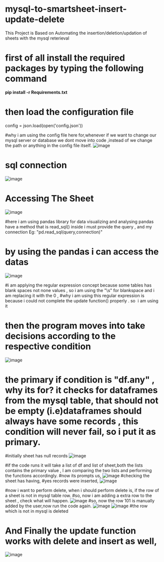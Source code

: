 # mysql-to-smartsheet-insert-update-delete
This Project is Based on Automating the insertion/deletion/updation of sheets with the mysql reterieval

# first of all install the required packages by typing the following command
**pip install -r Requirements.txt**



# then load the configuration file 
config = json.load(open('config.json'))

#why i am using the config file here for,whenever if we want to change our mysql server or database we dont move into code ,instead of we change the path or anything in the config file itself.
![image](https://github.com/sabrismd/mysql-to-smartsheet-insert-update-delete/assets/90912183/3a86820a-ca81-421f-8564-302680f46d93)


# sql connection
![image](https://github.com/sabrismd/mysql-to-smartsheet-insert-update-delete/assets/90912183/520d27a0-fde0-47b2-8b04-c9736d813cfe)

# Accessing The Sheet
![image](https://github.com/sabrismd/mysql-to-smartsheet-insert-update-delete/assets/90912183/3dbeb418-166e-4b16-8ab9-b8f7c6a5e93a)


#here i am using pandas library for data visualizing and analysing pandas have a method that is read_sql() inside i must provide the
query , and my connection Eg: "pd.read_sql(query,connection)"

# by using the pandas i can access the datas 

![image](https://github.com/sabrismd/mysql-to-smartsheet-insert-update-delete/assets/90912183/a66e1c19-8c1f-4feb-94da-dfd89afccb16)


#i am applying the regular expression concept because some tables has blank spaces not none values , so i am using the "\s" for blankspace and i am replacing it with the 0 , 
#why i am using this regular expression is because i could not complete the update function() properly . so  i am using it

# then the program moves into take decisions according to the respective condition

![image](https://github.com/sabrismd/mysql-to-smartsheet-insert-update-delete/assets/90912183/9e69bedf-c4b2-482f-97da-c3f672129e66)


# the primary if condition is "df.any" , why its for? it checks for dataframes from the mysql table, that should not be empty (i.e)dataframes should always have some records , this condition will never fail, so i put it as primary. 

#initially sheet has null records
![image](https://github.com/sabrismd/mysql-to-smartsheet-insert-update-delete/assets/90912183/7d1ea1cf-8ce6-46a9-b9e1-266d255b941e)

#if the code runs it will take a list of df and list of sheet,both the lists contains the primary value , I am comparing the two lists and performing the functions accordingly.
#now its prompts us,
![image](https://github.com/sabrismd/mysql-to-smartsheet-insert-update-delete/assets/90912183/f91e6a04-e322-4427-9e18-7144b367fc0a)
#checking the sheet has having,
#yes records were inserted,
![image](https://github.com/sabrismd/mysql-to-smartsheet-insert-update-delete/assets/90912183/bdbb5057-9698-45a9-9c77-c81ec3ebb6a3)

#now i want to perform delete, when i should perform delete is, if the row of a sheet is not in mysql table row.
#so, now i am adding a extra row to the sheet , check what will happen.
![image](https://github.com/sabrismd/mysql-to-smartsheet-insert-update-delete/assets/90912183/415d4dd4-2013-42b7-bbfe-b1cfe1b8a1e4)
#so, now the row 101 is manually added by the user,now run the code again.
![image](https://github.com/sabrismd/mysql-to-smartsheet-insert-update-delete/assets/90912183/2a9cb804-d2ea-4949-abb0-bf7281adf3cf)
![image](https://github.com/sabrismd/mysql-to-smartsheet-insert-update-delete/assets/90912183/e820b97c-4fc5-449d-96ec-5e322dba2e58)
#the row which is not in mysql is deleted
# And Finally the update function works with delete and insert as well,
![image](https://github.com/sabrismd/mysql-to-smartsheet-insert-update-delete/assets/90912183/5f6e23b4-426b-4109-b405-58a5016ab98e)









